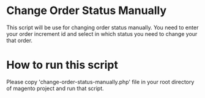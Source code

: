 # Change Order Status Manually
This script will be use for changing order status manually.
You need to enter your order increment id and select in which status you need to change your that order.

# How to run this script
Please copy 'change-order-status-manually.php' file in your root directory of magento project and run that script.
